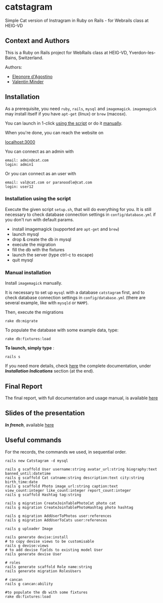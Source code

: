 # catstagram
Simple Cat version of Instragram in Ruby on Rails - for Webrails class at HEIG-VD

## Context and Authors
This is a Ruby on Rails project for WebRails class at HEIG-VD, Yverdon-les-Bains, Switzerland.

Authors:

 - [Eleonore d'Agostino](http://github.com/paranoodle)
 - [Valentin Minder](http://github.com/ValentinMinder)

## Installation

As a prerequisite, you need `ruby`, `rails`, `mysql` and `imagemagick`. `imagemagick` may install itself if you have `apt-get` (linux) or `brew` (macosx).

You can launch in 1-click [using the script](#installation-using-the-script) or do it [manually](#manual-nstallation).

When you're done, you can reach the website on

[localhost:3000](localhost:3000)

You can connect as an admin with 

```
email: admin@cat.com
login: admin1
```

Or you can connect as an user with

```
email: val@cat.com or paranoodle@cat.com
login: user12
```

### Installation using the script

Execute the given script `setup.sh`, that will do everything for you. It is still necessary to check database connection settings in `config/database.yml` if you don't run with default params.

- install imagemagick (supported are `apt-get` and `brew`)
- launch mysql
- drop & create the db in mysql
- execute the migration
- fill the db with the fixtures
- launch the server (type ctrl-c to escape)
- quit mysql

### Manual installation

Install `imagemagick` manually.

It is necessary to set up `mysql` with a database `catstagram` first, and to check database connection settings in `config/database.yml` (there are several example, like with `mysqld` or `MAMP`).

Then, execute the migrations

```
rake db:migrate
```

To populate the database with some example data, type:

```
rake db:fixtures:load
```

**To launch, simply type** :

```
rails s
```

If you need more details, check [here](specs_report) the complete documentation, under ***Installation Indications*** section (at the end).

## Final Report

The final report, with full documentation and usage manual, is available [here](specs_report)

## Slides of the presentation
***In french***, available [here](specs_report/slides.pdf)

## Useful commands

For the records, the commands we used, in sequential order.

```
rails new Catstagram -d mysql

rails g scaffold User username:string avatar_url:string biography:text banned_until:datetime
rails g scaffold Cat catname:string description:text city:string birth_time:date
rails g scaffold Photo image_url:string caption:text view_count:integer like_count:integer report_count:integer
rails g scaffold Hashtag tag:string

rails g migration CreateJoinTablePhotoCat photo cat
rails g migration CreateJoinTablePhotoHashtag photo hashtag

rails g migration AddUserToPhotos user:references
rails g migration AddUserToCats user:references

rails g uploader Image

rails generate devise:install
# to copy devise views to be customisable
rails g devise:views
# to add devise fields to existing model User
rails generate devise User

# roles
rails generate scaffold Role name:string
rails generate migration RolesUsers

# cancan
rails g cancan:ability

#to populate the db with some fixtures
rake db:fixtures:load
```
